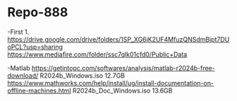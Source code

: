 # Repo-888
-First
1.
https://drive.google.com/drive/folders/1SP_XG6jK2UF4MfuzQNSdmBjpt7DUoPCL?usp=sharing
https://www.mediafire.com/folder/ssc7qlk01cfd0/Public+Data

-Matlab
https://getintopc.com/softwares/analysis/matlab-r2024b-free-download/
R2024b_Windows.iso   12.7GB
https://www.mathworks.com/help/install/ug/install-documentation-on-offline-machines.html
R2024b_Doc_Windows.iso   13.6GB
